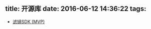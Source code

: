 title: 开源库
date: 2016-06-12 14:36:22
tags:
---

- [滤镜SDK (MVP)](https://github.com/Zomato/AndroidPhotoFilters)
